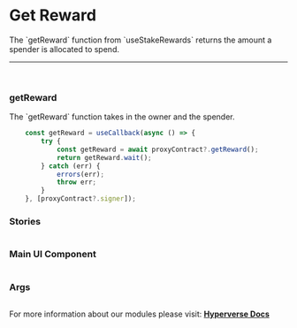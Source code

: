 # Get Reward

<p> The `getReward` function from `useStakeRewards` returns the amount a spender is allocated to spend. </p>

---

<br>

### getReward

<p> The `getReward` function takes in the owner and the spender. </p>

```jsx
	const getReward = useCallback(async () => {
		try {
			const getReward = await proxyContract?.getReward();
			return getReward.wait();
		} catch (err) {
			errors(err);
			throw err;
		}
	}, [proxyContract?.signer]);
```

### Stories

```jsx

```

### Main UI Component

```jsx

```

### Args

```jsx

```

For more information about our modules please visit: [**Hyperverse Docs**](docs.hyperverse.dev)
